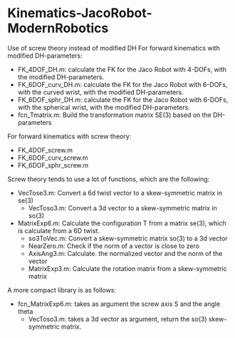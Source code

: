 # Kinematics-JacoRobot-ModernRobotics
Use of screw theory instead of modified DH
For forward kinematics with modified DH-parameters: 
- FK_4DOF_DH.m: calculate the FK for the Jaco Robot with 4-DOFs, 
                with the modified DH-parameters.
- FK_6DOF_curv_DH.m: 
                calculate the FK for the Jaco Robot with 6-DOFs, 
                with the curved wrist, 
                with the modified DH-parameters.
- FK_6DOF_sphr_DH.m: 
                calculate the FK for the Jaco Robot with 6-DOFs, 
                with the spherical wrist, 
                with the modified DH-parameters.
- fcn_Tmatrix.m: Build the transformation matrix SE(3) based on the DH-parameters

For forward kinematics with screw theory: 
- FK_4DOF_screw.m
- FK_6DOF_curv_screw.m
- FK_6DOF_sphr_screw.m

Screw theory tends to use a lot of functions, which are the following:
- VecTose3.m: Convert a 6d twist vector to a skew-symmetric matrix in se(3)
  - VecToso3.m: Convert a 3d vector to a skew-symmetric matrix in so(3)
- MatrixExp6.m: Calculate the configuration T from a matrix se(3), which is calculate from a 6D twist. 
  - so3ToVec.m: Convert a skew-symmetric matrix so(3) to a 3d vector
  - NearZero.m: Check if the norm of a vector is close to zero
  - AxisAng3.m: Calculate. the normalized vector and the norm of the vector
  - MatrixExp3.m: Calculate the rotation matrix from a skew-symmetric matrix

A more compact library is as follows: 
- fcn_MatrixExp6.m: takes as argument the screw axis S and the angle theta
  - VecToso3.m: takes a 3d vector as argument, return the so(3) skew-symmetric matrix. 
